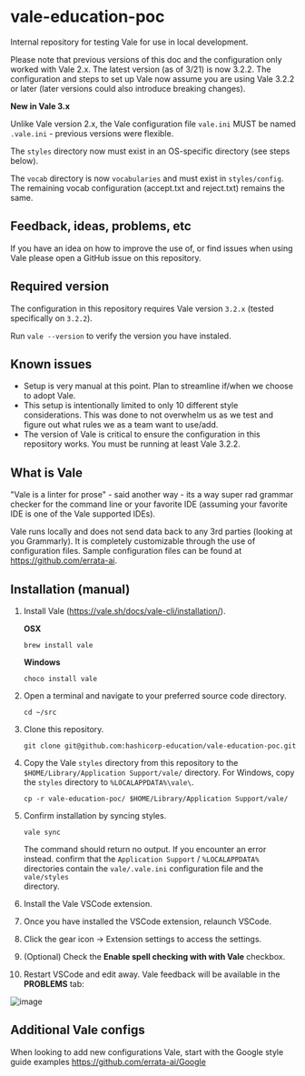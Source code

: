 # vale-education-poc
Internal repository for testing Vale for use in local development.

Please note that previous versions of this doc and the configuration only worked with Vale 2.x. The latest version (as of 3/21) is now 3.2.2. The configuration and steps to set up Vale now assume you are using Vale 3.2.2 or later (later versions could also introduce breaking changes).

**New in Vale 3.x**

Unlike Vale version 2.x, the Vale configuration file `vale.ini` MUST be named `.vale.ini` - previous versions were flexible.

The `styles` directory now must exist in an OS-specific directory (see steps below).

The `vocab` directory is now `vocabularies` and must exist in `styles/config`. The remaining vocab configuration (accept.txt and reject.txt) remains the same.

## Feedback, ideas, problems, etc

If you have an idea on how to improve the use of, or find issues when using Vale please open a GitHub issue on this repository.

## Required version

The configuration in this repository requires Vale version `3.2.x` (tested specifically on `3.2.2`).

Run `vale --version` to verify the version you have instaled.

## Known issues

- Setup is very manual at this point. Plan to streamline if/when we choose to adopt Vale.
- This setup is intentionally limited to only 10 different style considerations. This was done to not overwhelm us as we test and figure out what rules we as a team want to use/add.
- The version of Vale is critical to ensure the configuration in this repository works. You must be running at least Vale 3.2.2.

## What is Vale

"Vale is a linter for prose" - said another way - its a way super rad grammar checker for the command line or your favorite IDE (assuming your favorite IDE is one of the Vale supported IDEs).

Vale runs locally and does not send data back to any 3rd parties (looking at you Grammarly). It is completely customizable through the use of configuration files. Sample configuration files can be found at https://github.com/errata-ai.

## Installation (manual)

1. Install Vale (https://vale.sh/docs/vale-cli/installation/).

   **OSX**
   
    ```shell
    brew install vale
    ```

    **Windows**
   
    ```shell
    choco install vale
    ```

1. Open a terminal and navigate to your preferred source code directory.

    ```shell
    cd ~/src
    ```

1. Clone this repository.

    ```shell
    git clone git@github.com:hashicorp-education/vale-education-poc.git
    ```

1. Copy the Vale `styles` directory from this repository to the `$HOME/Library/Application Support/vale/` directory. For Windows, copy the `styles` directory to `%LOCALAPPDATA%\vale\`.

    ```shell
    cp -r vale-education-poc/ $HOME/Library/Application Support/vale/
    ```

1. Confirm installation by syncing styles.

    ```shell
    vale sync
    ```

   The command should return no output. If you encounter an error instead. confirm that the `Application Support` / `%LOCALAPPDATA%` directories contain the `vale/.vale.ini` configuration file and the `vale/styles`    
   directory.

1. Install the Vale VSCode extension.

1. Once you have installed the VSCode extension, relaunch VSCode.

1. Click the gear icon → Extension settings to access the settings.

1. (Optional) Check the **Enable spell checking with with Vale** checkbox.

1. Restart VSCode and edit away. Vale feedback will be available in the **PROBLEMS** tab:

![image](https://user-images.githubusercontent.com/92055993/206570255-602bdd9e-dcab-4d2d-85ee-17f354c2ec9b.png)

## Additional Vale configs
When looking to add new configurations Vale, start with the Google style guide examples https://github.com/errata-ai/Google
